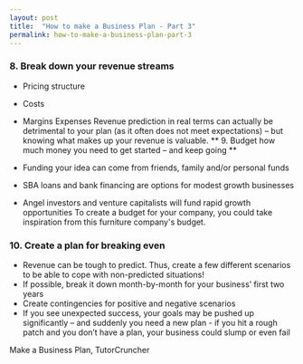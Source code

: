 ```yaml
---
layout: post
title:  "How to make a Business Plan - Part 3"
permalink: how-to-make-a-business-plan-part-3
---
```

### 8\. Break down your revenue streams

* Pricing structure 
* Costs 
* Margins Expenses 
Revenue prediction in real terms can actually be detrimental to your plan (as
it often does not meet expectations) – but knowing what makes up your revenue
is valuable. ** 9\. Budget how much money you need to get started – and keep
going **

* Funding your idea can come from friends, family and/or personal funds 
* SBA loans and bank financing are options for modest growth businesses 
* Angel investors and venture capitalists will fund rapid growth opportunities 
To create a budget for your company, you could take inspiration from this
furniture company's budget.

### 10\. Create a plan for breaking even

* Revenue can be tough to predict. Thus, create a few different scenarios to be able to cope with non-predicted situations! 
* If possible, break it down month-by-month for your business’ first two years 
* Create contingencies for positive and negative scenarios 
* If  you see unexpected success, your goals may be pushed up significantly – and suddenly you need a new plan - if you hit a rough patch and you don’t have a plan, your business could slump or even fail 

Make a Business Plan,  TutorCruncher

